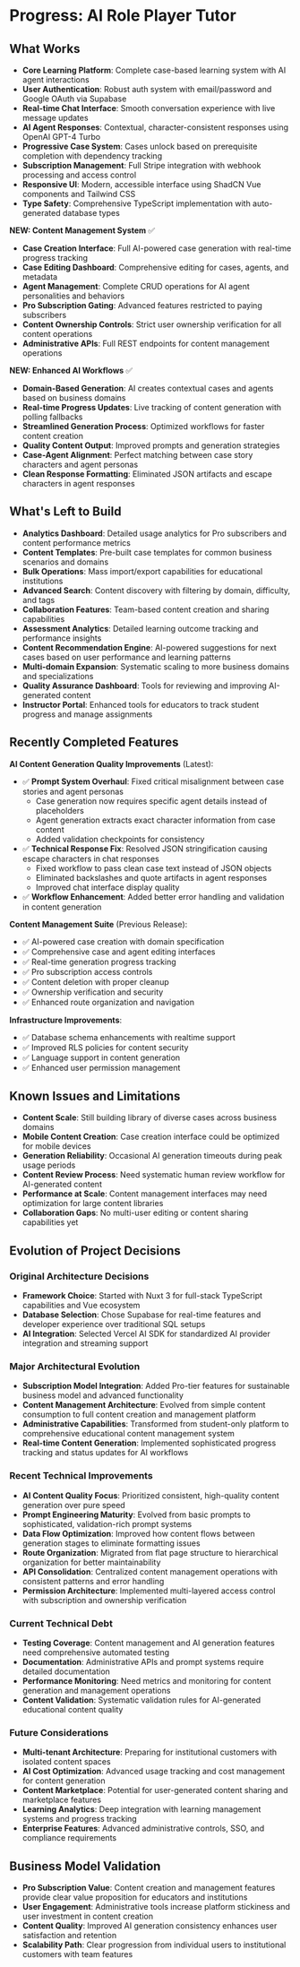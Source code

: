 # Progress: AI Role Player Tutor

## What Works
- **Core Learning Platform**: Complete case-based learning system with AI agent interactions
- **User Authentication**: Robust auth system with email/password and Google OAuth via Supabase
- **Real-time Chat Interface**: Smooth conversation experience with live message updates
- **AI Agent Responses**: Contextual, character-consistent responses using OpenAI GPT-4 Turbo
- **Progressive Case System**: Cases unlock based on prerequisite completion with dependency tracking
- **Subscription Management**: Full Stripe integration with webhook processing and access control
- **Responsive UI**: Modern, accessible interface using ShadCN Vue components and Tailwind CSS
- **Type Safety**: Comprehensive TypeScript implementation with auto-generated database types

**NEW: Content Management System** ✅
- **Case Creation Interface**: Full AI-powered case generation with real-time progress tracking
- **Case Editing Dashboard**: Comprehensive editing for cases, agents, and metadata
- **Agent Management**: Complete CRUD operations for AI agent personalities and behaviors
- **Pro Subscription Gating**: Advanced features restricted to paying subscribers
- **Content Ownership Controls**: Strict user ownership verification for all content operations
- **Administrative APIs**: Full REST endpoints for content management operations

**NEW: Enhanced AI Workflows** ✅
- **Domain-Based Generation**: AI creates contextual cases and agents based on business domains
- **Real-time Progress Updates**: Live tracking of content generation with polling fallbacks
- **Streamlined Generation Process**: Optimized workflows for faster content creation
- **Quality Content Output**: Improved prompts and generation strategies
- **Case-Agent Alignment**: Perfect matching between case story characters and agent personas
- **Clean Response Formatting**: Eliminated JSON artifacts and escape characters in agent responses

## What's Left to Build
- **Analytics Dashboard**: Detailed usage analytics for Pro subscribers and content performance metrics
- **Content Templates**: Pre-built case templates for common business scenarios and domains
- **Bulk Operations**: Mass import/export capabilities for educational institutions
- **Advanced Search**: Content discovery with filtering by domain, difficulty, and tags
- **Collaboration Features**: Team-based content creation and sharing capabilities
- **Assessment Analytics**: Detailed learning outcome tracking and performance insights
- **Content Recommendation Engine**: AI-powered suggestions for next cases based on user performance and learning patterns
- **Multi-domain Expansion**: Systematic scaling to more business domains and specializations
- **Quality Assurance Dashboard**: Tools for reviewing and improving AI-generated content
- **Instructor Portal**: Enhanced tools for educators to track student progress and manage assignments

## Recently Completed Features
**AI Content Generation Quality Improvements** (Latest):
- ✅ **Prompt System Overhaul**: Fixed critical misalignment between case stories and agent personas
  - Case generation now requires specific agent details instead of placeholders
  - Agent generation extracts exact character information from case content
  - Added validation checkpoints for consistency
- ✅ **Technical Response Fix**: Resolved JSON stringification causing escape characters in chat responses
  - Fixed workflow to pass clean case text instead of JSON objects
  - Eliminated backslashes and quote artifacts in agent responses
  - Improved chat interface display quality
- ✅ **Workflow Enhancement**: Added better error handling and validation in content generation

**Content Management Suite** (Previous Release):
- ✅ AI-powered case creation with domain specification
- ✅ Comprehensive case and agent editing interfaces
- ✅ Real-time generation progress tracking
- ✅ Pro subscription access controls
- ✅ Content deletion with proper cleanup
- ✅ Ownership verification and security
- ✅ Enhanced route organization and navigation

**Infrastructure Improvements**:
- ✅ Database schema enhancements with realtime support
- ✅ Improved RLS policies for content security
- ✅ Language support in content generation
- ✅ Enhanced user permission management

## Known Issues and Limitations
- **Content Scale**: Still building library of diverse cases across business domains
- **Mobile Content Creation**: Case creation interface could be optimized for mobile devices
- **Generation Reliability**: Occasional AI generation timeouts during peak usage periods
- **Content Review Process**: Need systematic human review workflow for AI-generated content
- **Performance at Scale**: Content management interfaces may need optimization for large content libraries
- **Collaboration Gaps**: No multi-user editing or content sharing capabilities yet

## Evolution of Project Decisions

### Original Architecture Decisions
- **Framework Choice**: Started with Nuxt 3 for full-stack TypeScript capabilities and Vue ecosystem
- **Database Selection**: Chose Supabase for real-time features and developer experience over traditional SQL setups
- **AI Integration**: Selected Vercel AI SDK for standardized AI provider integration and streaming support

### Major Architectural Evolution
- **Subscription Model Integration**: Added Pro-tier features for sustainable business model and advanced functionality
- **Content Management Architecture**: Evolved from simple content consumption to full content creation and management platform
- **Administrative Capabilities**: Transformed from student-only platform to comprehensive educational content management system
- **Real-time Content Generation**: Implemented sophisticated progress tracking and status updates for AI workflows

### Recent Technical Improvements
- **AI Content Quality Focus**: Prioritized consistent, high-quality content generation over pure speed
- **Prompt Engineering Maturity**: Evolved from basic prompts to sophisticated, validation-rich prompt systems
- **Data Flow Optimization**: Improved how content flows between generation stages to eliminate formatting issues
- **Route Organization**: Migrated from flat page structure to hierarchical organization for better maintainability
- **API Consolidation**: Centralized content management operations with consistent patterns and error handling
- **Permission Architecture**: Implemented multi-layered access control with subscription and ownership verification

### Current Technical Debt
- **Testing Coverage**: Content management and AI generation features need comprehensive automated testing
- **Documentation**: Administrative APIs and prompt systems require detailed documentation
- **Performance Monitoring**: Need metrics and monitoring for content generation and management operations
- **Content Validation**: Systematic validation rules for AI-generated educational content quality

### Future Considerations
- **Multi-tenant Architecture**: Preparing for institutional customers with isolated content spaces
- **AI Cost Optimization**: Advanced usage tracking and cost management for content generation
- **Content Marketplace**: Potential for user-generated content sharing and marketplace features
- **Learning Analytics**: Deep integration with learning management systems and progress tracking
- **Enterprise Features**: Advanced administrative controls, SSO, and compliance requirements

## Business Model Validation
- **Pro Subscription Value**: Content creation and management features provide clear value proposition for educators and institutions
- **User Engagement**: Administrative tools increase platform stickiness and user investment in content creation
- **Content Quality**: Improved AI generation consistency enhances user satisfaction and retention
- **Scalability Path**: Clear progression from individual users to institutional customers with team features
